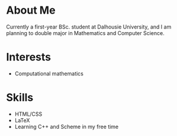 # About Me

Currently a first-year BSc. student at Dalhousie University, and I am planning to double major in Mathematics and Computer Science.

# Interests
- Computational mathematics 

# Skills
- HTML/CSS
- LaTeX
- Learning C++ and Scheme in my free time
